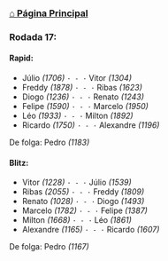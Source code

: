### [⌂ Página Principal](https://grupo-de-xadrez.github.io/)

### Rodada 17:

#### Rapid:

* Júlio *(1706)* `· - ·` Vitor *(1304)*  
* Freddy *(1878)* `· - ·` Ribas *(1623)*  
* Diogo *(1236)* `· - ·` Renato *(1243)*  
* Felipe *(1590)* `· - ·` Marcelo *(1950)*  
* Léo *(1933)* `· - ·` Milton *(1892)*  
* Ricardo *(1750)* `· - ·` Alexandre *(1196)*  

De folga: Pedro *(1183)*

#### Blitz:

* Vitor *(1228)* `· - ·` Júlio *(1539)*  
* Ribas *(2055)* `· - ·` Freddy *(1809)*  
* Renato *(1028)* `· - ·` Diogo *(1493)*  
* Marcelo *(1782)* `· - ·` Felipe *(1387)*  
* Milton *(1668)* `· - ·` Léo *(1861)*  
* Alexandre *(1165)* `· - ·` Ricardo *(1607)*  

De folga: Pedro *(1167)*

